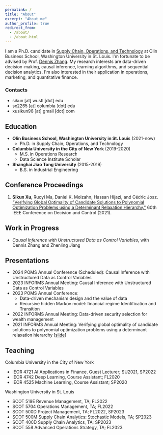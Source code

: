 ```yaml
---
permalink: /
title: "About"
excerpt: "About me"
author_profile: true
redirect_from: 
  - /about/
  - /about.html
---
```



I am a Ph.D. candidate in [Supply Chain, Operations, and Technology](https://olin.wustl.edu/EN-US/academic-programs/PhD/Pages/PhdDetail.aspx?username=sikun) at Olin Business School, Washington University in St. Louis. I'm fortunate to be advised by Prof. [Dennis Zhang](http://denniszhang.org/). My research interests are data-driven decision-making, causal inference, learning algorithms, and sequential decision analytics. I'm also interested in their application in operations, marketing, and quantitative finance. 

### Contacts
* sikun [at] wustl [dot] edu
* sx2265 [at] columbia [dot] edu
* xusikun96 [at] gmail [dot] com


## Education
* **Olin Business School, Washington University in St. Louis** (2021-now)
  * Ph.D. in Supply Chain, Operations, and Technology
* **Columbia University in the City of New York** (2019-2020)
  * M.S. in Operations Research
  * Data Science Institute Scholar
* **Shanghai Jiao Tong University** (2015-2019)
  * B.S. in Industrial Engineering

## Conference Proceedings
1. **Sikun Xu**, Ruoyi Ma, Daniel K. Molzahn, Hassan Hijazi, and Cédric Josz. ["Verifying Global Optimality of Candidate Solutions to Polynomial Optimization Problems using a Determinant Relaxation Hierarchy."](https://ieeexplore.ieee.org/document/9683608) 60th IEEE Conference on Decision and Control (2021).

## Work in Progress
* *Causal Inference with Unstructured Data as Control Variables*, with Dennis Zhang and Zhenling Jiang

## Presentations
* 2024 POMS Annual Conference (Scheduled): Causal Inference with Unstructured Data as Control Variables
* 2023 INFORMS Annual Meeting: Causal Inference with Unstructured Data as Control Variables
* 2023 POMS Annual Conference:
    * Data-driven mechanism design and the value of data
    * Recursive hidden Markov model: financial regime Identification and Transition 
* 2022 INFORMS Annual Meeting: Data-driven security selection for wealth management
* 2021 INFORMS Annual Meeting: Verifying global optimality of candidate solutions to polynomial optimization problems using a determinant relaxation hierarchy \[[slide](https://wustl.box.com/s/uual8yxs54isfz5jmm42p1ekuasds4h3)\]

## Teaching
Columbia University in the City of New York
* IEOR 4721 AI Applications in Finance, Guest Lecturer; SU2021, SP2022
* IEOR 4742 Deep Learning, Course Assistant; FL2020
* IEOR 4525 Machine Learning, Course Assistant; SP2020

Washington University in St. Louis
* SCOT 519E Revenue Management, TA; FL2022
* SCOT 5704 Operations Management, TA; FL2022 
* SCOT 500D Project Management, TA; FL2022, SP2023
* SCOT 500M Supply Chain Analytics: Stochastic Models, TA; SP2023
* SCOT 400D Supply Chain Analytics, TA; SP2023
* SCOT 558 Advanced Operations Strategy, TA; FL2023
